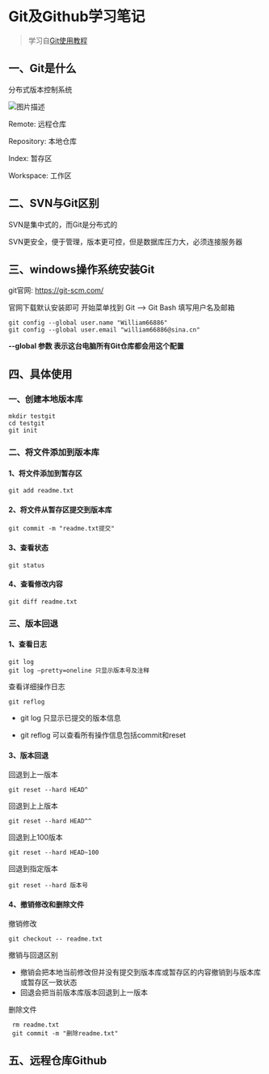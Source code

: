 # Git及Github学习笔记

> 学习自[Git使用教程](https://www.imooc.com/article/20411)

## 一、Git是什么
分布式版本控制系统

![图片描述](../image/git架构图.jpg)

Remote: 远程仓库

Repository: 本地仓库

Index: 暂存区

Workspace: 工作区

## 二、SVN与Git区别

SVN是集中式的，而Git是分布式的

SVN更安全，便于管理，版本更可控，但是数据库压力大，必须连接服务器

## 三、windows操作系统安装Git

git官网: https://git-scm.com/

官网下载默认安装即可
开始菜单找到 Git --> Git Bash
填写用户名及邮箱

	git config --global user.name "William66886"
	git config --global user.email "william66886@sina.cn"

**--global 参数 表示这台电脑所有Git仓库都会用这个配置**

## 四、具体使用

### 一、创建本地版本库

```` git
mkdir testgit
cd testgit
git init
````

### 二、将文件添加到版本库

#### 1、将文件添加到暂存区

````git
git add readme.txt
````

#### 2、将文件从暂存区提交到版本库

````git
git commit -m "readme.txt提交"
````

#### 3、查看状态

````git
git status
````

#### 4、查看修改内容

````git
git diff readme.txt
````

### 三、版本回退

#### 1、查看日志

````git
git log
git log –pretty=oneline 只显示版本号及注释
````

查看详细操作日志

````
git reflog
````

* git log 只显示已提交的版本信息

* git reflog 可以查看所有操作信息包括commit和reset

#### 3、版本回退

回退到上一版本

````
git reset --hard HEAD^
````

回退到上上版本

````
git reset --hard HEAD^^
````

回退到上100版本

````
git reset --hard HEAD~100
````

回退到指定版本

````
git reset --hard 版本号
````

#### 4、撤销修改和删除文件

撤销修改

````
git checkout -- readme.txt
````

撤销与回退区别

* 撤销会把本地当前修改但并没有提交到版本库或暂存区的内容撤销到与版本库或暂存区一致状态
* 回退会把当前版本库版本回退到上一版本

删除文件

````
 rm readme.txt
 git commit -m "删除readme.txt"
````



## 五、远程仓库Github




